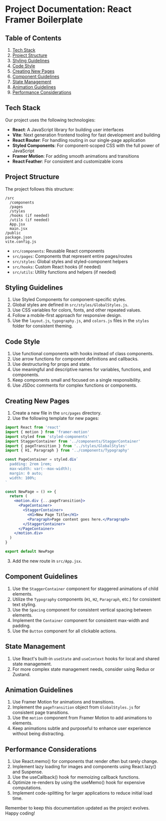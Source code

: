 # Project Documentation: React Framer Boilerplate

## Table of Contents
1. [Tech Stack](#tech-stack)
2. [Project Structure](#project-structure)
3. [Styling Guidelines](#styling-guidelines)
4. [Code Style](#code-style)
5. [Creating New Pages](#creating-new-pages)
6. [Component Guidelines](#component-guidelines)
7. [State Management](#state-management)
8. [Animation Guidelines](#animation-guidelines)
9. [Performance Considerations](#performance-considerations)

## Tech Stack

Our project uses the following technologies:

- **React**: A JavaScript library for building user interfaces
- **Vite**: Next generation frontend tooling for fast development and building
- **React Router**: For handling routing in our single-page application
- **Styled Components**: For component-scoped CSS with the full power of JavaScript
- **Framer Motion**: For adding smooth animations and transitions
- **React Feather**: For consistent and customizable icons

## Project Structure

The project follows this structure:

```
/src
  /components
  /pages
  /styles
  /hooks (if needed)
  /utils (if needed)
  App.jsx
  main.jsx
/public
package.json
vite.config.js
```

- `src/components`: Reusable React components
- `src/pages`: Components that represent entire pages/routes
- `src/styles`: Global styles and styled-component helpers
- `src/hooks`: Custom React hooks (if needed)
- `src/utils`: Utility functions and helpers (if needed)

## Styling Guidelines

1. Use Styled Components for component-specific styles.
2. Global styles are defined in `src/styles/GlobalStyles.js`.
3. Use CSS variables for colors, fonts, and other repeated values.
4. Follow a mobile-first approach for responsive design.
5. Use the `layout.js`, `typography.js`, and `colors.js` files in the `styles` folder for consistent theming.

## Code Style

1. Use functional components with hooks instead of class components.
2. Use arrow functions for component definitions and callbacks.
3. Use destructuring for props and state.
4. Use meaningful and descriptive names for variables, functions, and components.
5. Keep components small and focused on a single responsibility.
6. Use JSDoc comments for complex functions or components.

## Creating New Pages

1. Create a new file in the `src/pages` directory.
2. Use the following template for new pages:

```jsx
import React from 'react'
import { motion } from 'framer-motion'
import styled from 'styled-components'
import StaggerContainer from '../components/StaggerContainer'
import { pageTransition } from '../styles/GlobalStyles'
import { H1, Paragraph } from '../components/Typography'

const PageContainer = styled.div`
  padding: 2rem 1rem;
  max-width: var(--max-width);
  margin: 0 auto;
  width: 100%;
`

const NewPage = () => {
  return (
    <motion.div {...pageTransition}>
      <PageContainer>
        <StaggerContainer>
          <H1>New Page Title</H1>
          <Paragraph>Page content goes here.</Paragraph>
        </StaggerContainer>
      </PageContainer>
    </motion.div>
  )
}

export default NewPage
```

3. Add the new route in `src/App.jsx`.

## Component Guidelines

1. Use the `StaggerContainer` component for staggered animations of child elements.
2. Utilize the `Typography` components (`H1`, `H2`, `Paragraph`, etc.) for consistent text styling.
3. Use the `Spacing` component for consistent vertical spacing between elements.
4. Implement the `Container` component for consistent max-width and padding.
5. Use the `Button` component for all clickable actions.

## State Management

1. Use React's built-in `useState` and `useContext` hooks for local and shared state management.
2. For more complex state management needs, consider using Redux or Zustand.

## Animation Guidelines

1. Use Framer Motion for animations and transitions.
2. Implement the `pageTransition` object from `GlobalStyles.js` for consistent page transitions.
3. Use the `motion` component from Framer Motion to add animations to elements.
4. Keep animations subtle and purposeful to enhance user experience without being distracting.

## Performance Considerations

1. Use React.memo() for components that render often but rarely change.
2. Implement lazy loading for images and components using React.lazy() and Suspense.
3. Use the useCallback() hook for memoizing callback functions.
4. Optimize re-renders by using the useMemo() hook for expensive computations.
5. Implement code-splitting for larger applications to reduce initial load time.

Remember to keep this documentation updated as the project evolves. Happy coding!